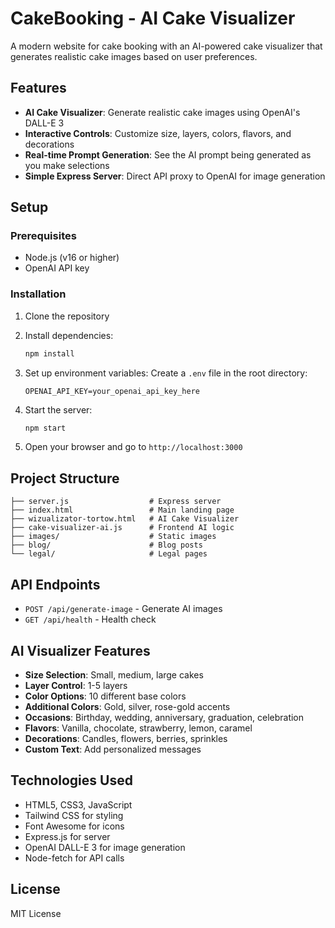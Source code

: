 # CakeBooking - AI Cake Visualizer

A modern website for cake booking with an AI-powered cake visualizer that generates realistic cake images based on user preferences.

## Features

- **AI Cake Visualizer**: Generate realistic cake images using OpenAI's DALL-E 3
- **Interactive Controls**: Customize size, layers, colors, flavors, and decorations
- **Real-time Prompt Generation**: See the AI prompt being generated as you make selections
- **Simple Express Server**: Direct API proxy to OpenAI for image generation

## Setup

### Prerequisites

- Node.js (v16 or higher)
- OpenAI API key

### Installation

1. Clone the repository
2. Install dependencies:
   ```bash
   npm install
   ```

3. Set up environment variables:
   Create a `.env` file in the root directory:
   ```
   OPENAI_API_KEY=your_openai_api_key_here
   ```

4. Start the server:
   ```bash
   npm start
   ```

5. Open your browser and go to `http://localhost:3000`

## Project Structure

```
├── server.js                  # Express server
├── index.html                 # Main landing page
├── wizualizator-tortow.html   # AI Cake Visualizer
├── cake-visualizer-ai.js      # Frontend AI logic
├── images/                    # Static images
├── blog/                      # Blog posts
└── legal/                     # Legal pages
```

## API Endpoints

- `POST /api/generate-image` - Generate AI images
- `GET /api/health` - Health check

## AI Visualizer Features

- **Size Selection**: Small, medium, large cakes
- **Layer Control**: 1-5 layers
- **Color Options**: 10 different base colors
- **Additional Colors**: Gold, silver, rose-gold accents
- **Occasions**: Birthday, wedding, anniversary, graduation, celebration
- **Flavors**: Vanilla, chocolate, strawberry, lemon, caramel
- **Decorations**: Candles, flowers, berries, sprinkles
- **Custom Text**: Add personalized messages

## Technologies Used

- HTML5, CSS3, JavaScript
- Tailwind CSS for styling
- Font Awesome for icons
- Express.js for server
- OpenAI DALL-E 3 for image generation
- Node-fetch for API calls

## License

MIT License 